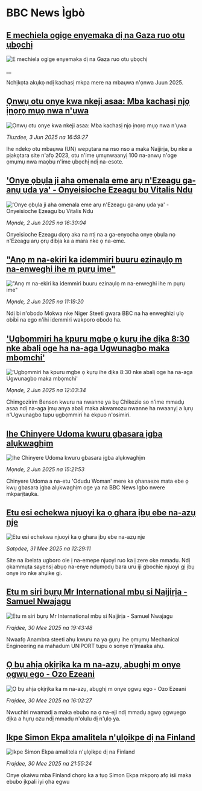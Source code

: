 # BBC News Ìgbò## [E mechiela ogige enyemaka dị na Gaza ruo otu ụbọchị](https://www.bbc.co.uk/igbo/live/c3089lg1ly8t?at_campaign=githubrss)![E mechiela ogige enyemaka dị na Gaza ruo otu ụbọchị](https://ichef.bbci.co.uk/ace/standard/240/cpsprodpb/9776/live/3dc649a0-4111-11f0-835b-310c7b938e84.jpg)__Nchịkọta akụkọ ndị kachasị mkpa mere na mbaụwa n'ọnwa Juun 2025.## [Ọnwụ otu onye kwa nkeji asaa: Mba kachasị njọ ịnọrọ mụọ nwa n'ụwa](https://www.bbc.com/igbo/articles/c8re4y3ymkeo?at_campaign=githubrss)![Ọnwụ otu onye kwa nkeji asaa: Mba kachasị njọ ịnọrọ mụọ nwa n'ụwa](https://ichef.bbci.co.uk/ace/standard/240/cpsprodpb/7d0b/live/96b16cb0-3c6c-11f0-aa24-d1c64c46ace6.jpg)_Tiuzdee, 3 Jun 2025 na 16:59:27_Ihe ndekọ otu mbaụwa (UN) wepụtara na nso nso a maka Naịjirịa, bụ nke a pịakọtara site n'afọ 2023, otu n'ime ụmụnwaanyị 100 na-anwụ n'oge ọmụmụ nwa maọbụ n'ime ụbọchị ndị na-esote.## ['Onye ọbụla ji aha omenala eme arụ n'Ezeagu ga-anụ ụda ya' - Onyeisioche Ezeagu bụ Vitalis Ndu](https://www.bbc.com/igbo/articles/cvgv3x02ndgo?at_campaign=githubrss)!['Onye ọbụla ji aha omenala eme arụ n'Ezeagu ga-anụ ụda ya' - Onyeisioche Ezeagu bụ Vitalis Ndu](https://ichef.bbci.co.uk/ace/standard/240/cpsprodpb/e13e/live/ab7f87c0-3fce-11f0-bace-e1270fc31f5e.jpg)_Mọnde, 2 Jun 2025 na 16:30:04_Onyeisioche Ezeagu dọrọ aka na ntị na a ga-enyocha onye ọbụla nọ n'Ezeagụ arụ ọrụ dibịa ka a mara nke ọ na-eme.## ["Anọ m na-ekiri ka idemmiri buuru ezinaụlọ m na-enweghi ihe m pụrụ ime"](https://www.bbc.com/igbo/articles/cd7g0wj7eeqo?at_campaign=githubrss)!["Anọ m na-ekiri ka idemmiri buuru ezinaụlọ m na-enweghi ihe m pụrụ ime"](https://ichef.bbci.co.uk/ace/standard/240/cpsprodpb/5ebe/live/f8839470-3fa2-11f0-bace-e1270fc31f5e.jpg)_Mọnde, 2 Jun 2025 na 11:19:20_Ndị bi n'obodo Mokwa nke Niger Steeti gwara BBC na ha enweghizi ụlọ obibi na ego n'ihi idemmiri wakporo obodo ha.## ['Ụgbọmmiri ha kpuru mgbe ọ kụrụ ihe dịka 8:30 nke abalị oge ha na-aga Ugwunagbo maka mbọmchi'](https://www.bbc.com/igbo/articles/cjrnzqjx5gpo?at_campaign=githubrss)!['Ụgbọmmiri ha kpuru mgbe ọ kụrụ ihe dịka 8:30 nke abalị oge ha na-aga Ugwunagbo maka mbọmchi'](https://ichef.bbci.co.uk/ace/standard/240/cpsprodpb/628e/live/60802ef0-3eed-11f0-835b-310c7b938e84.png)_Mọnde, 2 Jun 2025 na 12:03:34_Chimgozirim Benson kwuru na nwanne ya bụ Chikezie so n'ime mmadụ asaa ndị na-aga ịmụ anya abalị maka akwamozu nwanne ha nwaanyị a lụrụ n'Ugwunagbo tupu ụgbọmmiri ha ekpuo n'osimiri.## [Ihe Chinyere Udoma kwuru gbasara ịgba alụkwaghịm](https://www.bbc.com/igbo/articles/crr70jwwdrdo?at_campaign=githubrss)![Ihe Chinyere Udoma kwuru gbasara ịgba alụkwaghịm](https://ichef.bbci.co.uk/ace/standard/240/cpsprodpb/d0a7/live/2309fe10-3fc5-11f0-835b-310c7b938e84.png)_Mọnde, 2 Jun 2025 na 15:21:53_Chinyere Udoma a na-etu 'Odudu Woman' mere ka ọhanaeze mata ebe ọ kwụ gbasara ịgba alụkwaghịm oge ya na BBC News Igbo nwere mkparịtaụka.## [Etu esi echekwa njuoyi ka ọ ghara ịbụ ebe na-azụ nje](https://www.bbc.com/igbo/articles/cj3jrz1ye0do?at_campaign=githubrss)![Etu esi echekwa njuoyi ka ọ ghara ịbụ ebe na-azụ nje](https://ichef.bbci.co.uk/ace/standard/240/cpsprodpb/e2dd/live/e69c11e0-2cc6-11f0-b26b-ab62c890638b.jpg)_Satọdee, 31 Mee 2025 na 12:29:11_Site na ibelata ugboro ole ị na-emepe njuoyi ruo ka ị zere oke mmadụ. Ndị ọkammụta sayensị abụọ na-enye ndụmọdụ bara uru iji gbochie njuoyi gị ịbụ onye iro nke ahụike gị.## [Etu m siri bụrụ Mr International mbụ si Naịjirịa - Samuel Nwajagu](https://www.bbc.com/igbo/articles/c8reml3gl01o?at_campaign=githubrss)![Etu m siri bụrụ Mr International mbụ si Naịjirịa - Samuel Nwajagu](https://ichef.bbci.co.uk/ace/standard/240/cpsprodpb/878d/live/8d9bc9e0-3d84-11f0-8fa6-57e840e6fcdb.jpg)_Fraịdee, 30 Mee 2025 na 19:43:48_Nwaafọ Anambra steeti ahụ kwuru na ya gụrụ ihe ọmụmụ Mechanical Engineering na mahadum UNIPORT tupu o sonye n'ịmaaka ahụ.## [Ọ bụ ahịa ọkịrịka ka m na-azụ, abụghị m onye ọgwụ ego - Ozo Ezeani](https://www.bbc.com/igbo/articles/crr7evg9k95o?at_campaign=githubrss)![Ọ bụ ahịa ọkịrịka ka m na-azụ, abụghị m onye ọgwụ ego - Ozo Ezeani](https://ichef.bbci.co.uk/ace/standard/240/cpsprodpb/e89c/live/76524c80-3d6d-11f0-af00-f94ff1cabcc0.jpg)_Fraịdee, 30 Mee 2025 na 16:02:27_Nwuchiri nwamadị a maka ebubo na ọ na-eji ndị mmadụ agwọ ọgwụego dịka a hụrụ ozu ndị mmadụ n'olulu dị n'ụlọ ya.## [Ikpe Simon Ekpa amalitela n'ụlọikpe dị na Finland](https://www.bbc.com/igbo/articles/c9ql2lp93rxo?at_campaign=githubrss)![Ikpe Simon Ekpa amalitela n'ụlọikpe dị na Finland](https://ichef.bbci.co.uk/ace/standard/240/cpsprodpb/0c0e/live/9d218130-3270-11f0-96c3-cf669419a2b0.png)_Fraịdee, 30 Mee 2025 na 21:55:24_Onye ọkaiwu mba Finland chọrọ ka a tụọ Simon Ekpa mkpọrọ afọ isii maka ebubo ịkpali iyi ọha egwu
